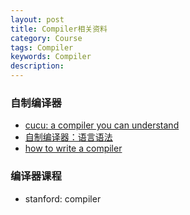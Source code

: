 ```yaml
---
layout: post
title: Compiler相关资料 
category: Course 
tags: Compiler
keywords: Compiler
description: 
---
```


### 自制编译器
- [cucu: a compiler you can understand](http://zserge.com/blog/cucu-part1.html)
- [自制编译器：语言语法 ](http://blog.csdn.net/roger__wong/article/details/8790847)
- [how to write a compiler](http://stackoverflow.com/questions/1669/learning-to-write-a-compiler)

### 编译器课程
- stanford: compiler

